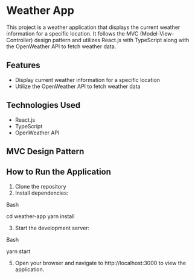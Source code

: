 # Weather App

This project is a weather application that displays the current weather information for a specific location. It follows the MVC (Model-View-Controller) design pattern and utilizes React.js with TypeScript along with the OpenWeather API to fetch weather data.

## Features

- Display current weather information for a specific location
- Utilize the OpenWeather API to fetch weather data

## Technologies Used

- React.js
- TypeScript
- OpenWeather API

## MVC Design Pattern

## How to Run the Application

1. Clone the repository
2. Install dependencies:

Bash

cd weather-app
yarn install

3. Start the development server:

Bash

yarn start

5. Open your browser and navigate to http://localhost:3000 to view the application.
